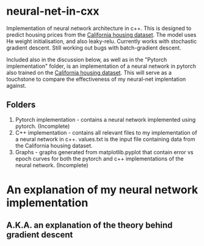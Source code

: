 # neural-net-in-cxx
Implementation of neural network architecture in c++. This is designed to predict housing prices from the [California housing dataset](https://scikit-learn.org/dev/modules/generated/sklearn.datasets.fetch_california_housing.html). The model uses He weight initialisation, and also leaky-relu. 
Currently works with stochastic gradient descent. Still working out bugs with batch-gradient descent.

Included also in the discussion below, as well as in the "Pytorch implementation" folder, is an implementation of a neural network in pytorch also trained on the [California housing dataset](https://scikit-learn.org/dev/modules/generated/sklearn.datasets.fetch_california_housing.html). This will serve as a touchstone to compare the effectiveness of my neural-net implentation against.

## Folders
1) Pytorch implementation - contains a neural network implemented using pytorch. (Incomplete)
2) C++ implementation - contains all relevant files to my implementation of a neural network in c++. values.txt is the input file containing data from the California housing dataset.
3) Graphs - graphs generated from matplotlib.pyplot that contain error vs epoch curves for both the pytorch and c++ implementations of the neural network. (Incomplete)

# An explanation of my neural network implementation
## A.K.A. an explanation of the theory behind gradient descent
